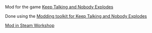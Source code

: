 Mod for the game [Keep Talking and Nobody Explodes](https://keeptalkinggame.com/)

Done using the [Modding toolkit for Keep Talking and Nobody Explodes](https://github.com/keeptalkinggame/ktanemodkit)

[Mod in Steam Workshop](https://steamcommunity.com/sharedfiles/filedetails/?id=1868300890)
